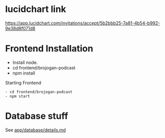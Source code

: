# lucidchart link
https://app.lucidchart.com/invitations/accept/5b2bbb25-7a81-4b54-b992-9e38d8f071d8

# Frontend Installation

  - Install node.
  - cd frontend/brojogan-podcast
  - npm install
  
  Starting Frontend
  
    - cd frontend/brojogan-podcast
    - npm start
    
# Database stuff
See [app/database/details.md](app/database/details.md)

